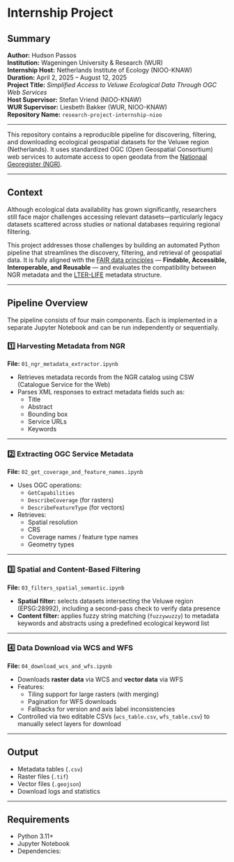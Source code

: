 # Internship Project

## Summary

**Author:** Hudson Passos  
**Institution:** Wageningen University & Research (WUR)  
**Internship Host:** Netherlands Institute of Ecology (NIOO-KNAW)  
**Duration:** April 2, 2025 – August 12, 2025  
**Project Title:** *Simplified Access to Veluwe Ecological Data Through OGC Web Services*  
**Host Supervisor:** Stefan Vriend (NIOO-KNAW)  
**WUR Supervisor:** Liesbeth Bakker (WUR, NIOO-KNAW)  
**Repository Name:** `research-project-internship-nioo`

---

This repository contains a reproducible pipeline for discovering, filtering, and downloading ecological geospatial datasets for the Veluwe region (Netherlands). It uses standardized OGC (Open Geospatial Consortium) web services to automate access to open geodata from the [Nationaal Georegister (NGR)](https://www.nationaalgeoregister.nl/).

---

## Context

Although ecological data availability has grown significantly, researchers still face major challenges accessing relevant datasets—particularly legacy datasets scattered across studies or national databases requiring regional filtering.

This project addresses those challenges by building an automated Python pipeline that streamlines the discovery, filtering, and retrieval of geospatial data. It is fully aligned with the [FAIR data principles](https://www.go-fair.org/fair-principles/) — **Findable, Accessible, Interoperable, and Reusable** — and evaluates the compatibility between NGR metadata and the [LTER-LIFE](https://lter-nl.nl/en) metadata structure.

---

## Pipeline Overview

The pipeline consists of four main components. Each is implemented in a separate Jupyter Notebook and can be run independently or sequentially.

### 1️⃣ Harvesting Metadata from NGR

**File:** `01_ngr_metadata_extractor.ipynb`

- Retrieves metadata records from the NGR catalog using CSW (Catalogue Service for the Web)
- Parses XML responses to extract metadata fields such as:
  - Title
  - Abstract
  - Bounding box
  - Service URLs
  - Keywords

---

### 2️⃣ Extracting OGC Service Metadata

**File:** `02_get_coverage_and_feature_names.ipynb`

- Uses OGC operations:
  - `GetCapabilities`
  - `DescribeCoverage` (for rasters)
  - `DescribeFeatureType` (for vectors)
- Retrieves:
  - Spatial resolution
  - CRS
  - Coverage names / feature type names
  - Geometry types

---

### 3️⃣ Spatial and Content-Based Filtering

**File:** `03_filters_spatial_semantic.ipynb`

- **Spatial filter:** selects datasets intersecting the Veluwe region (EPSG:28992), including a second-pass check to verify data presence
- **Content filter:** applies fuzzy string matching (`fuzzywuzzy`) to metadata keywords and abstracts using a predefined ecological keyword list

---

### 4️⃣ Data Download via WCS and WFS

**File:** `04_download_wcs_and_wfs.ipynb`

- Downloads **raster data** via WCS and **vector data** via WFS
- Features:
  - Tiling support for large rasters (with merging)
  - Pagination for WFS downloads
  - Fallbacks for version and axis label inconsistencies
- Controlled via two editable CSVs (`wcs_table.csv`, `wfs_table.csv`) to manually select layers for download

---

## Output

- Metadata tables (`.csv`)
- Raster files (`.tif`)
- Vector files (`.geojson`)
- Download logs and statistics

---

## Requirements

- Python 3.11+
- Jupyter Notebook
- Dependencies:

